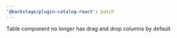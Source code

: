 ```yaml
---
'@backstage/plugin-catalog-react': patch
---
```


Table component no longer has drag and drop columns by default
